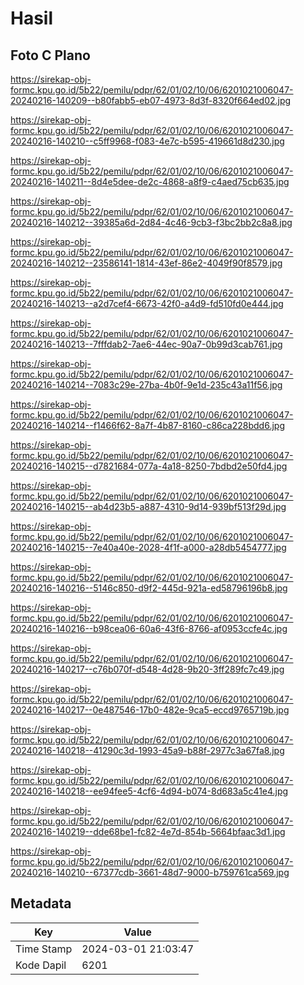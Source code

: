 # Hasil

## Foto C Plano

https://sirekap-obj-formc.kpu.go.id/5b22/pemilu/pdpr/62/01/02/10/06/6201021006047-20240216-140209--b80fabb5-eb07-4973-8d3f-8320f664ed02.jpg

https://sirekap-obj-formc.kpu.go.id/5b22/pemilu/pdpr/62/01/02/10/06/6201021006047-20240216-140210--c5ff9968-f083-4e7c-b595-419661d8d230.jpg

https://sirekap-obj-formc.kpu.go.id/5b22/pemilu/pdpr/62/01/02/10/06/6201021006047-20240216-140211--8d4e5dee-de2c-4868-a8f9-c4aed75cb635.jpg

https://sirekap-obj-formc.kpu.go.id/5b22/pemilu/pdpr/62/01/02/10/06/6201021006047-20240216-140212--39385a6d-2d84-4c46-9cb3-f3bc2bb2c8a8.jpg

https://sirekap-obj-formc.kpu.go.id/5b22/pemilu/pdpr/62/01/02/10/06/6201021006047-20240216-140212--23586141-1814-43ef-86e2-4049f90f8579.jpg

https://sirekap-obj-formc.kpu.go.id/5b22/pemilu/pdpr/62/01/02/10/06/6201021006047-20240216-140213--a2d7cef4-6673-42f0-a4d9-fd510fd0e444.jpg

https://sirekap-obj-formc.kpu.go.id/5b22/pemilu/pdpr/62/01/02/10/06/6201021006047-20240216-140213--7fffdab2-7ae6-44ec-90a7-0b99d3cab761.jpg

https://sirekap-obj-formc.kpu.go.id/5b22/pemilu/pdpr/62/01/02/10/06/6201021006047-20240216-140214--7083c29e-27ba-4b0f-9e1d-235c43a11f56.jpg

https://sirekap-obj-formc.kpu.go.id/5b22/pemilu/pdpr/62/01/02/10/06/6201021006047-20240216-140214--f1466f62-8a7f-4b87-8160-c86ca228bdd6.jpg

https://sirekap-obj-formc.kpu.go.id/5b22/pemilu/pdpr/62/01/02/10/06/6201021006047-20240216-140215--d7821684-077a-4a18-8250-7bdbd2e50fd4.jpg

https://sirekap-obj-formc.kpu.go.id/5b22/pemilu/pdpr/62/01/02/10/06/6201021006047-20240216-140215--ab4d23b5-a887-4310-9d14-939bf513f29d.jpg

https://sirekap-obj-formc.kpu.go.id/5b22/pemilu/pdpr/62/01/02/10/06/6201021006047-20240216-140215--7e40a40e-2028-4f1f-a000-a28db5454777.jpg

https://sirekap-obj-formc.kpu.go.id/5b22/pemilu/pdpr/62/01/02/10/06/6201021006047-20240216-140216--5146c850-d9f2-445d-921a-ed58796196b8.jpg

https://sirekap-obj-formc.kpu.go.id/5b22/pemilu/pdpr/62/01/02/10/06/6201021006047-20240216-140216--b98cea06-60a6-43f6-8766-af0953ccfe4c.jpg

https://sirekap-obj-formc.kpu.go.id/5b22/pemilu/pdpr/62/01/02/10/06/6201021006047-20240216-140217--c76b070f-d548-4d28-9b20-3ff289fc7c49.jpg

https://sirekap-obj-formc.kpu.go.id/5b22/pemilu/pdpr/62/01/02/10/06/6201021006047-20240216-140217--0e487546-17b0-482e-9ca5-eccd9765719b.jpg

https://sirekap-obj-formc.kpu.go.id/5b22/pemilu/pdpr/62/01/02/10/06/6201021006047-20240216-140218--41290c3d-1993-45a9-b88f-2977c3a67fa8.jpg

https://sirekap-obj-formc.kpu.go.id/5b22/pemilu/pdpr/62/01/02/10/06/6201021006047-20240216-140218--ee94fee5-4cf6-4d94-b074-8d683a5c41e4.jpg

https://sirekap-obj-formc.kpu.go.id/5b22/pemilu/pdpr/62/01/02/10/06/6201021006047-20240216-140219--dde68be1-fc82-4e7d-854b-5664bfaac3d1.jpg

https://sirekap-obj-formc.kpu.go.id/5b22/pemilu/pdpr/62/01/02/10/06/6201021006047-20240216-140210--67377cdb-3661-48d7-9000-b759761ca569.jpg


## Metadata

| Key        | Value               |
| ---------- | ------------------- |
| Time Stamp | 2024-03-01 21:03:47 |
| Kode Dapil | 6201                |




